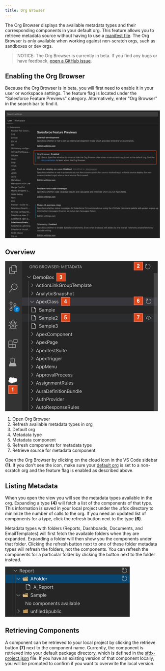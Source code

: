 ```yaml
---
title: Org Browser
---
```


The Org Browser displays the available metadata types and their corresponding components in your default org. This feature allows you to retrieve metadata source without having to use a [manifest file](./org-development-model#the-manifest-packagexml-file). The Org Browser is only available when working against non-scratch orgs, such as sandboxes or dev orgs.

> NOTICE: The Org Browser is currently in beta. If you find any bugs or have feedback, [open a GitHub issue](../bugs-and-feedback).

## Enabling the Org Browser

Because the Org Browser is in beta, you will first need to enable it in your user or workspace settings. The feature flag is located under the "Salesforce Feature Previews" category. Alternatively, enter "Org Browser" in the search bar to find it. 

![Enable Org Browser](../../images/org_browser_setting.png)

## Overview

![Org Browser Overview](../../images/org_browser_overview.png)

1. Open Org Browser
2. Refresh available metadata types in org
3. Default org
4. Metadata type
5. Metadata component
6. Refresh components for metadata type
7. Retrieve source for metadata component

Open the Org Browser by clicking on the cloud icon in the VS Code sidebar **(1)**. If you don't see the icon, make sure your [default org](./default-org) is set to a non-scratch org and the feature flag is enabled as described above.

## Listing Metadata

When you open the view you will see the metadata types available in the org. Expanding a type **(4)** will fetch a list of the components of that type. This information is saved in your local project under the .sfdx directory to minimize the number of calls to the org. If you need an updated list of components for a type, click the refresh button next to the type **(6)**.

Metadata types with folders (Reports, Dashboards, Documents, and EmailTemplates) will first fetch the available folders when they are expanded. Expanding a folder will then show you the components under that folder. Clicking the refresh button next to one of these folder metadata types will refresh the folders, not the components. You can refresh the components for a particular folder by clicking the button next to the folder instead. 

![Metadata type with folders](../../images/org_browser_folders.png)

## Retrieving Components

A component can be retrieved to your local project by clicking the retrieve button **(7)** next to the component name. Currently, the component is retrieved into your default package directory, which is defined in the [sfdx-project.json](../getting-started/first-project#the-sfdx-projectjson-file) file. If you have an existing version of that component locally, you will be prompted to confirm if you want to overwrite the local version.